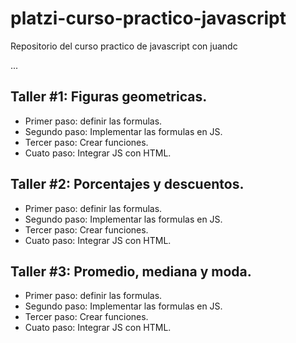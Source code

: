 # platzi-curso-practico-javascript
Repositorio del curso practico de javascript con juandc

...

## Taller #1: Figuras geometricas.

- Primer paso: definir las formulas.
- Segundo paso: Implementar las formulas en JS.
- Tercer paso: Crear funciones.
- Cuato paso: Integrar JS con HTML.

## Taller #2: Porcentajes y descuentos.

- Primer paso: definir las formulas.
- Segundo paso: Implementar las formulas en JS.
- Tercer paso: Crear funciones.
- Cuato paso: Integrar JS con HTML.

## Taller #3: Promedio, mediana y moda.

- Primer paso: definir las formulas.
- Segundo paso: Implementar las formulas en JS.
- Tercer paso: Crear funciones.
- Cuato paso: Integrar JS con HTML.